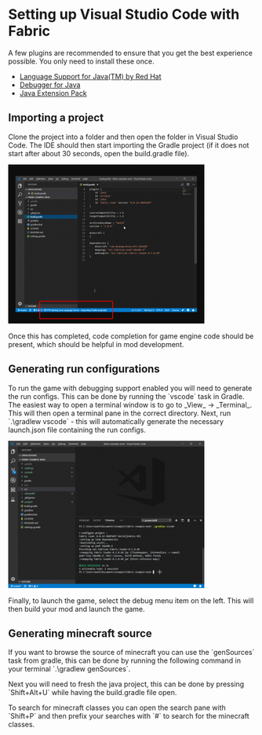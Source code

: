 # Setting up Visual Studio Code with Fabric

A few plugins are recommended to ensure that you get the best experience possible. You only need to install these once.

* [Language Support for Java\(TM\) by Red Hat](https://marketplace.visualstudio.com/items?itemName=redhat.java)
* [Debugger for Java](https://marketplace.visualstudio.com/items?itemName=vscjava.vscode-java-debug)
* [Java Extension Pack](https://marketplace.visualstudio.com/items?itemName=vscjava.vscode-java-pack)

## Importing a project

Clone the project into a folder and then open the folder in Visual Studio Code. The IDE should then start importing the Gradle project \(if it does not start after about 30 seconds, open the build.gradle file\).

![](../../.gitbook/assets/vscode_import%20%281%29.png)

Once this has completed, code completion for game engine code should be present, which should be helpful in mod development.

## Generating run configurations

To run the game with debugging support enabled you will need to generate the run configs. This can be done by running the \`vscode\` task in Gradle. The easiest way to open a terminal window is to go to \_View\_ -&gt; \_Terminal\_. This will then open a terminal pane in the correct directory. Next, run \`.\gradlew vscode\` - this will automatically generate the necessary launch.json file containing the run configs.

![](../../.gitbook/assets/vscode_gradle%20%282%29.png)

Finally, to launch the game, select the debug menu item on the left. This will then build your mod and launch the game.

## Generating minecraft source

If you want to browse the source of minecraft you can use the \`genSources\` task from gradle, this can be done by running the following command in your terminal \`.\gradlew genSources\`.

Next you will need to fresh the java project, this can be done by pressing \`Shift+Alt+U\` while having the build.gradle file open.

To search for minecraft classes you can open the search pane with \`Shift+P\` and then prefix your searches with \`\#\` to search for the minecraft classes.

